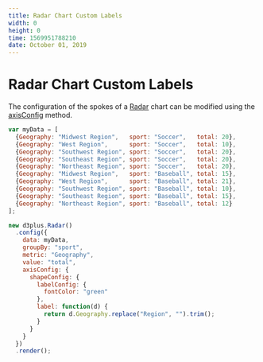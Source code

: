 ```yaml
---
title: Radar Chart Custom Labels
width: 0
height: 0
time: 1569951788210
date: October 01, 2019
---
```


# Radar Chart Custom Labels

The configuration of the spokes of a [Radar](http://d3plus.org/docs/#Radar) chart can be modified using the [axisConfig](http://d3plus.org/docs/#Radar.axisConfig) method.

```js
var myData = [
  {Geography: "Midwest Region",   sport: "Soccer",   total: 20},
  {Geography: "West Region",      sport: "Soccer",   total: 10},
  {Geography: "Southwest Region", sport: "Soccer",   total: 20},
  {Geography: "Southeast Region", sport: "Soccer",   total: 20},
  {Geography: "Northeast Region", sport: "Soccer",   total: 20},
  {Geography: "Midwest Region",   sport: "Baseball", total: 15},
  {Geography: "West Region",      sport: "Baseball", total: 21},
  {Geography: "Southwest Region", sport: "Baseball", total: 10},
  {Geography: "Southeast Region", sport: "Baseball", total: 15},
  {Geography: "Northeast Region", sport: "Baseball", total: 12}
];

new d3plus.Radar()
  .config({
    data: myData,
    groupBy: "sport",
    metric: "Geography",
    value: "total",
    axisConfig: {
      shapeConfig: {
        labelConfig: {
          fontColor: "green"
        },
        label: function(d) {
          return d.Geography.replace("Region", "").trim();
        }
      }
    }
  })
  .render();
```
